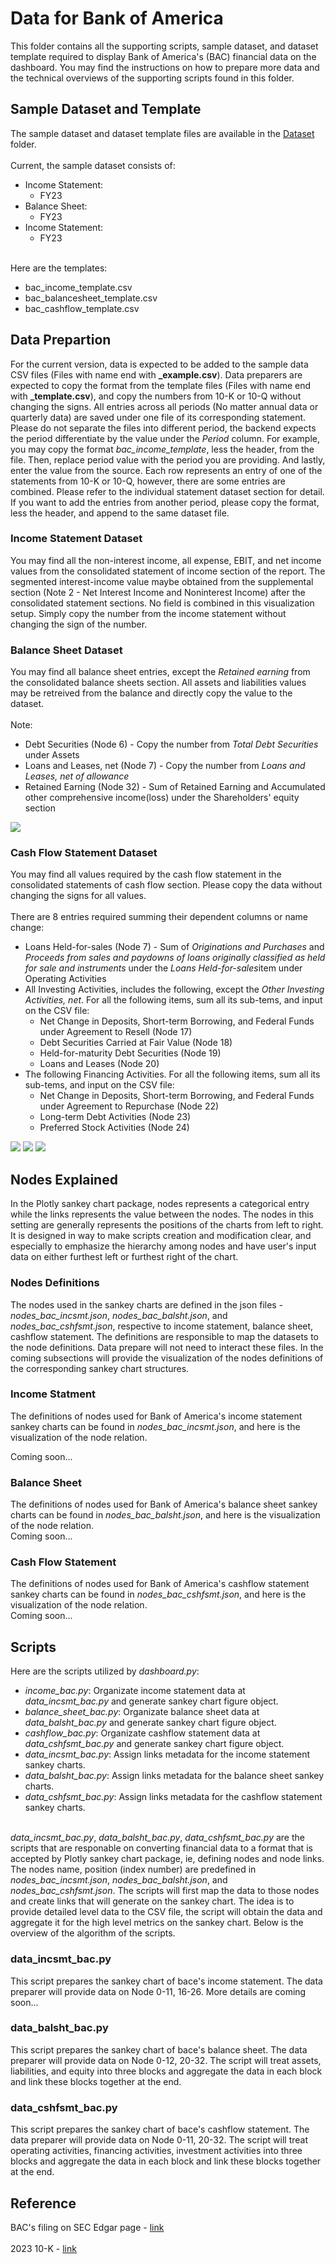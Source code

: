 # Data for Bank of America
This folder contains all the supporting scripts, sample dataset, and dataset template required to display Bank of America's (BAC) financial data on the dashboard. You may find the instructions on how to prepare more data and the technical overviews of the supporting scripts found in this folder.

## Sample Dataset and Template
The sample dataset and dataset template files are available in the [Dataset](dataset) folder. 
<br><br>
Current, the sample dataset consists of:
<ul>
	<li>Income Statement:<ul>
		<li>FY23</li>
		</ul>
	</li>
	<li>Balance Sheet:<ul>
		<li>FY23</li>
		</ul>
	</li>
	<li>Income Statement:<ul>
		<li>FY23</li>
		</ul>
	</li>
</ul>

<br>
Here are the templates:
<ul>
	<li>bac_income_template.csv</li>
	<li>bac_balancesheet_template.csv</li>
	<li>bac_cashflow_template.csv</li>
</ul>

## Data Prepartion
For the current version, data is expected to be added to the sample data CSV files (Files with name end with <b>\_example.csv</b>). Data preparers are expected to copy the format from the template files (Files with name end with <b>\_template.csv</b>), and copy the numbers from 10-K or 10-Q without changing the signs. All entries across all periods (No matter annual data or quarterly data) are saved under one file of its corresponding statement. Please do not separate the files into different period, the backend expects the period differentiate by the value under the <i>Period</i> column. For example, you may copy the format <i>bac_income_template</i>, less the header, from the file. Then, replace period value with the period you are providing. And lastly, enter the value from the source. Each row represents an entry of one of the statements from 10-K or 10-Q, however, there are some entries are combined. Please refer to the individual statement dataset section for detail. If you want to add the entries from another period, please copy the format, less the header, and append to the same dataset file.


### Income Statement Dataset
You may find all the non-interest income, all expense, EBIT, and net income values from the consolidated statement of income section of the report. The segmented interest-income value maybe obtained from the supplemental section (Note 2 - Net Interest Income and Noninterest Income) after the consolidated statement sections. No field is combined in this visualization setup. Simply copy the number from the income statement without changing the sign of the number.

### Balance Sheet Dataset
You may find all balance sheet entries, except the <i>Retained earning</i> from the consolidated balance sheets section. All assets and liabilities values may be retreived from the balance and directly copy the value to the dataset. 
<br><br>
Note:
<ul>
	<li>Debt Securities (Node 6) - Copy the number from <i>Total Debt Securities</i> under Assets</li>
	<li>Loans and Leases, net (Node 7) - Copy the number from <i>Loans and Leases, net of allowance</i></li>
	<li>Retained Earning (Node 32) - Sum of Retained Earning and Accumulated other comprehensive income(loss) under the Shareholders' equity section</li>
</ul>

<img src=Images/bac_balsht_cal1_explain.png>

### Cash Flow Statement Dataset
You may find all values required by the cash flow statement in the consolidated statements of cash flow section. Please copy the data without changing the signs for all values.
<br><br>
There are 8 entries required summing their dependent columns or name change:
<ul>
	<li>Loans Held-for-sales (Node 7) - Sum of <i>Originations and Purchases</i> and <i>Proceeds from sales and paydowns of loans originally classified as held for sale and instruments</i> under the <i>Loans Held-for-sales</i>item under Operating Activities</li>
	<li>All Investing Activities, includes the following, except the <i>Other Investing Activities, net</i>. For all the following items, sum all its sub-tems, and input on the CSV file:<ul>
		<li>Net Change in Deposits, Short-term Borrowing, and Federal Funds under Agreement to Resell (Node 17)</li>
		<li>Debt Securities Carried at Fair Value (Node 18)</li>
		<li>Held-for-maturity Debt Securities (Node 19)</li>
		<li>Loans and Leases (Node 20)</li>
	</ul></li>
	<li>The following Financing Activities. For all the following items, sum all its sub-tems, and input on the CSV file: <ul>
		<li>Net Change in Deposits, Short-term Borrowing, and Federal Funds under Agreement to Repurchase (Node 22)</li>
		<li>Long-term Debt Activities (Node 23)</li>
		<li>Preferred Stock Activities (Node 24)</li>
	</ul></li>
</ul>


<img src=Images/bac_cshfsmt_cal1_explain.png>
<img src=Images/bac_cshfsmt_cal2_explain.png>
<img src=Images/bac_cshfsmt_cal3_explain.png>


## Nodes Explained
In the Plotly sankey chart package, nodes represents a categorical entry while the links represents the value between the nodes. The nodes in this setting are generally represents the positions of the charts from left to right. It is designed in way to make scripts creation and modification clear, and especially to emphasize the hierarchy among nodes and have user's input data on either furthest left or furthest right of the chart.

### Nodes Definitions
The nodes used in the sankey charts are defined in the json files - <i>nodes_bac_incsmt.json</i>, <i>nodes_bac_balsht.json</i>, and <i>nodes_bac_cshfsmt.json</i>, respective to income statement, balance sheet, cashflow statement. The definitions are responsible to map the datasets to the node definitions. Data prepare will not need to interact these files. In the coming subsections will provide the visualization of the nodes definitions of the corresponding sankey chart structures.

### Income Statment
The definitions of nodes used for Bank of America's income statement sankey charts can be found in <i>nodes_bac_incsmt.json</i>, and here is the visualization of the node relation.
<br>

Coming soon...

### Balance Sheet
The definitions of nodes used for Bank of America's balance sheet sankey charts can be found in <i>nodes_bac_balsht.json</i>, and here is the visualization of the node relation.
<br>
Coming soon...


### Cash Flow Statement
The definitions of nodes used for Bank of America's cashflow statement sankey charts can be found in <i>nodes_bac_cshfsmt.json</i>, and here is the visualization of the node relation.
<br>
Coming soon...

## Scripts
Here are the scripts utilized by <i>dashboard.py</i>:
<ul>
	<li><i>income_bac.py</i>: Organizate income statement data at <i>data_incsmt_bac.py</i> and generate sankey chart figure object.</li>
	<li><i>balance_sheet_bac.py</i>: Organizate balance sheet data at <i>data_balsht_bac.py</i> and generate sankey chart figure object.</li>
	<li><i>cashflow_bac.py</i>: Organizate cashflow statement data at <i>data_cshfsmt_bac.py</i> and generate sankey chart figure object.</li>
	<li><i>data_incsmt_bac.py</i>: Assign links metadata for the income statement sankey charts.</li>
	<li><i>data_balsht_bac.py</i>: Assign links metadata for the balance sheet sankey charts.</li>
	<li><i>data_cshfsmt_bac.py</i>: Assign links metadata for the cashflow statement sankey charts.</li>
</ul>

<br>
<i>data_incsmt_bac.py</i>, <i>data_balsht_bac.py</i>, <i>data_cshfsmt_bac.py</i> are the scripts that are responable on converting financial data to a format that is accepted by Plotly sankey chart package, ie, defining nodes and node links. The nodes name, position (index number) are predefined in <i>nodes_bac_incsmt.json</i>, <i>nodes_bac_balsht.json</i>, and <i>nodes_bac_cshfsmt.json</i>. The scripts will first map the data to those nodes and create links that will generate on the sankey chart. The idea is to provide detailed level data to the CSV file, the script will obtain the data and aggregate it for the high level metrics on the sankey chart. Below is the overview of the algorithm of the scripts.

### data_incsmt_bac.py
This script prepares the sankey chart of bace's income statement. The data preparer will provide data on Node 0-11, 16-26. More details are coming soon...

### data_balsht_bac.py
This script prepares the sankey chart of bace's balance sheet. The data preparer will provide data on Node 0-12, 20-32. The script will treat assets, liabilities, and equity into three blocks and aggregate the data in each block and link these blocks together at the end.

### data_cshfsmt_bac.py
This script prepares the sankey chart of bace's cashflow statement. The data preparer will provide data on Node 0-11, 20-32. The script will treat operating activities, financing activities, investment activities into three blocks and aggregate the data in each block and link these blocks together at the end.


## Reference
BAC's filing on SEC Edgar page - <a href="https://www.sec.gov/edgar/browse/?CIK=70858&owner=exclude">link</a>
<br><br>
2023 10-K - <a href="https://www.sec.gov/Archives/edgar/data/70858/000007085824000122/bac-20231231.htm">link</a>